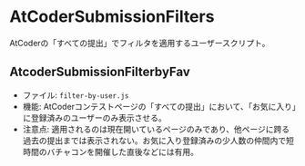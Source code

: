 # AtCoderSubmissionFilters
AtCoderの「すべての提出」でフィルタを適用するユーザースクリプト。

## AtcoderSubmissionFilterbyFav
* ファイル: `filter-by-user.js`
* 機能: AtCoderコンテストページの「すべての提出」において、「お気に入り」に登録済みのユーザーのみ表示させる。
* 注意点: 適用されるのは現在開いているページのみであり、他ページに跨る過去の提出までは表示されない。お気に入り登録済みの少人数の仲間内で短時間のバチャコンを開催した直後などには有用。